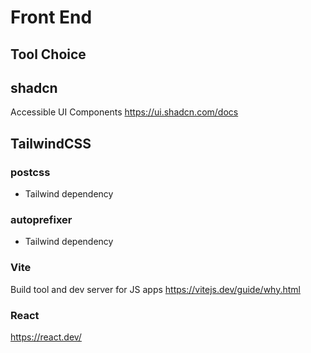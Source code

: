 # Front End

## Tool Choice

## shadcn
Accessible UI Components
https://ui.shadcn.com/docs


## TailwindCSS

### postcss 
- Tailwind dependency

### autoprefixer
- Tailwind dependency

### Vite 
Build tool and dev server for JS apps
https://vitejs.dev/guide/why.html

### React
https://react.dev/